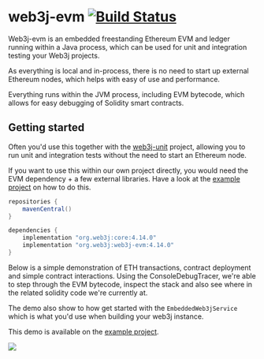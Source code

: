 # web3j-evm [![Build Status](https://github.com/web3j/web3j-evm/actions/workflows/build.yml/badge.svg)](https://github.com/web3j/web3j-evm/actions/workflows/build.yml)

Web3j-evm is an embedded freestanding Ethereum EVM and ledger running
within a Java process, which can be used for unit and integration
testing your Web3j projects.

As everything is local and in-process, there is no need to start up
external Ethereum nodes, which helps with easy of use and performance.

Everything runs within the JVM process, including EVM bytecode, which
allows for easy debugging of Solidity smart contracts.

## Getting started

Often you'd use this together with the [web3j-unit](https://github.com/web3j/web3j-unit)
project, allowing you to run unit and integration tests without the need
to start an Ethereum node.

If you want to use this within our own project directly, you would need
the EVM dependency + a few external libraries. Have a look at
the [example project](https://github.com/web3j/web3j-evmexample) on how
to do this.

```groovy
repositories {
    mavenCentral()
}

dependencies {
    implementation "org.web3j:core:4.14.0"
    implementation "org.web3j:web3j-evm:4.14.0"
}
```

Below is a simple demonstration of ETH transactions, contract deployment
and simple contract interactions. Using the ConsoleDebugTracer, we're
able to step through the EVM bytecode, inspect the stack and also see
where in the related solidity code we're currently at.

The demo also show to how get started with the `EmbeddedWeb3jService`
which is what you'd use when building your web3j instance.

This demo is available on the [example project](https://github.com/web3j/web3j-evmexample).

![](https://raw.githubusercontent.com/web3j/evm/master/resources/web3j-evm-demo.gif)
